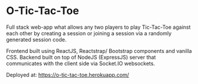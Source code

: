 # O-Tic-Tac-Toe

  Full stack web-app what allows any two players to play Tic-Tac-Toe against each other by creating a session or joining a session via a randomly
 generated session code. 
 
  Frontend built using ReactJS, Reactstrap/ Bootstrap components and vanilla CSS. Backend built on top of NodeJS (ExpressJS) server that communicates
 with the client side via Socket.IO websockets.
 
  Deployed at: https://o-tic-tac-toe.herokuapp.com/
